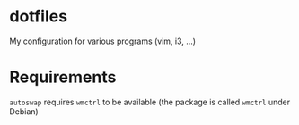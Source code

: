 # dotfiles

My configuration for various programs (vim, i3, ...)

# Requirements

`autoswap` requires `wmctrl` to be available (the package is called `wmctrl` under Debian)

